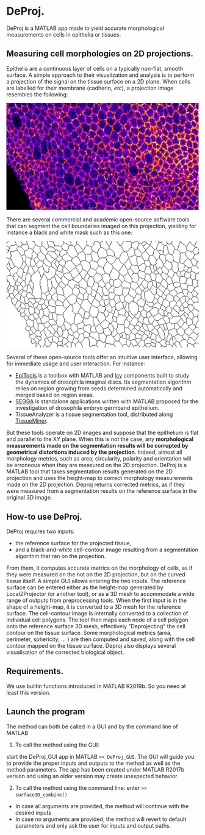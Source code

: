 # DeProj.

DeProj is a MATLAB app made to yield accurate morphological measurements on cells in epithelia or tissues.

## Measuring cell morphologies on 2D projections.

Epithelia are a continuous layer of cells on a typically non-flat, smooth surface. A simple approach to their visualization and analysis is to perform a projection of the signal on the tissue surface on a 2D plane. When cells are labelled for their membrane (cadherin, *etc*), a projection image resembles the following:

![Example epithelium projection](static/Projection-2.png)

 There are several commercial and academic open-source software tools that can segment the cell boundaries imaged on this projection, yielding for instance a black and white mask such as this one:

![Example resulting segmentation](static/Segmentation-2.png)

Several of these open-source tools offer an intuitive user interface, allowing for immediate usage and user interaction. For instance:

- [EpiTools](https://github.com/epitools) is a toolbox with MATLAB and [Icy](http://icy.bioimageanalysis.org/) components built to study the dynamics of drosophila imaginal discs. Its segmentation algorithm relies on region growing from seeds determined automatically and merged based on region areas. 
- [SEGGA](https://github.com/ZallenLab/SEGGA) is standalone applications written with MATLAB proposed for the investigation of drosophila embryo germband epithelium.
- TissueAnalyzer is a tissue segmentation tool, distributed along [TissueMiner](https://github.com/mpicbg-scicomp/tissue_miner). 

But these tools operate on 2D images and suppose that the epithelium is flat and parallel to the XY plane. When this is not the case, any **morphological measurements made on the segmentation results will be corrupted by geometrical distortions induced by the projection**. Indeed, almost all morphology metrics, such as area, circularity, polarity and orientation will be erroneous when they are measured on the 2D projection. DeProj is a MATLAB tool that takes segmentation results generated on the 2D projection and uses the height-map to correct morphology measurements made on the 2D projection. Deproj returns corrected metrics, as if they were measured from a segmentation results on the reference surface in the original 3D image.

## How-to use DeProj.

DeProj requires two inputs: 

- the reference surface for the projected tissue, 
- and a black-and-white cell-contour image resulting from a segmentation algorithm that ran on the projection. 

From them, it computes accurate metrics on the morphology of cells, as if they were measured on the not on the 2D projection, but on the curved tissue itself. A simple GUI allows entering the two inputs. The reference surface can be entered either as the height-map generated by LocalZProjector (or another tool), or as a 3D mesh to accommodate a wide range of outputs from preprocessing tools. When the first input is in the shape of a height-map, it is converted to a 3D mesh for the reference surface. The cell-contour image is internally converted to a collection of individual cell polygons. The tool then maps each node of a cell polygon onto the reference surface 3D mesh, effectively "Deprojecting" the cell contour on the tissue surface. Some morphological metrics (area, perimeter, sphericity, ... ) are then computed and saved, along with the cell contour mapped on the tissue surface. Deproj also displays several visualisation of the corrected biological object.



## Requirements.

We use builtin functions introduced in MATLAB R2019b. 
So you need at least this version.

## Launch the program
The method can both be called in a GUI and by the command line of MATLAB
1. To call the method using the GUI:

 start the DeProj_GUI app in MATLAB `>> DeProj_GUI`. The GUI will guide you to provide the proper inputs and outputs to the method as well as the method parameters. The app has been created under MATLAB R2017b version and using an older version may create unexpected behavior.

2. To call the method using the command line: enter `>> surface3D_combine()`

 * In case all arguments are provided, the method will continue with the desired inputs
 * In case no arguments are provided, the method will revert to default parameters and only ask the user for inputs and output paths.
